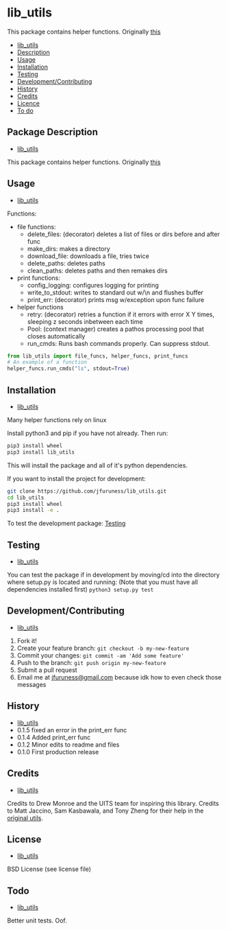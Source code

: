 
# lib\_utils
This package contains helper functions. Originally [this](https://github.com/jfuruness/lib_bgp_data/blob/master/lib_bgp_data/utils/utils.py)

* [lib\_utils](#lib_utils)
* [Description](#package-description)
* [Usage](#usage)
* [Installation](#installation)
* [Testing](#testing)
* [Development/Contributing](#developmentcontributing)
* [History](#history)
* [Credits](#credits)
* [Licence](#license)
* [To do](#todo)


## Package Description
* [lib\_utils](#lib_utils)

This package contains helper functions. Originally [this](https://github.com/jfuruness/lib_bgp_data/blob/master/lib_bgp_data/utils/utils.py)


## Usage
* [lib\_utils](#lib_utils)

Functions:
* file functions:
    * delete_files: (decorator) deletes a list of files or dirs before and after func
    * make_dirs: makes a directory
    * download_file: downloads a file, tries twice
    * delete_paths: deletes paths
    * clean_paths: deletes paths and then remakes dirs
* print functions:
    * config_logging: configures logging for printing
    * write_to_stdout: writes to standard out w/\n and flushes buffer
    * print_err: (decorator) prints msg w/exception upon func failure
* helper functions
    * retry: (decorator) retries a function if it errors with error X Y times, sleeping z seconds inbetween each time
    * Pool: (context manager) creates a pathos processing pool that closes automatically
    * run_cmds: Runs bash commands properly. Can suppress stdout.

```python
from lib_utils import file_funcs, helper_funcs, print_funcs
# An example of a function
helper_funcs.run_cmds("ls", stdout=True)
```

## Installation
* [lib\_utils](#lib_utils)

Many helper functions rely on linux

Install python3 and pip if you have not already. Then run:

```bash
pip3 install wheel
pip3 install lib_utils
```
This will install the package and all of it's python dependencies.

If you want to install the project for development:
```bash
git clone https://github.com/jfuruness/lib_utils.git
cd lib_utils
pip3 install wheel
pip3 install -e .
```

To test the development package: [Testing](#testing)


## Testing
* [lib\_utils](#lib_utils)

You can test the package if in development by moving/cd into the directory where setup.py is located and running:
(Note that you must have all dependencies installed first)
```python3 setup.py test```

## Development/Contributing
* [lib\_utils](#lib_utils)

1. Fork it!
2. Create your feature branch: `git checkout -b my-new-feature`
3. Commit your changes: `git commit -am 'Add some feature'`
4. Push to the branch: `git push origin my-new-feature`
5. Submit a pull request
6. Email me at jfuruness@gmail.com because idk how to even check those messages

## History
* [lib\_utils](#lib_utils)
* 0.1.5 fixed an error in the print_err func
* 0.1.4 Added print_err func
* 0.1.2 Minor edits to readme and files
* 0.1.0 First production release

## Credits
* [lib\_utils](#lib_utils)

Credits to Drew Monroe and the UITS team for inspiring this library. Credits to Matt Jaccino, Sam Kasbawala, and Tony Zheng for their help in the [original utils](https://github.com/jfuruness/lib_bgp_data/blob/master/lib_bgp_data/utils/utils.py).

## License
* [lib\_utils](#lib_utils)

BSD License (see license file)

## Todo
* [lib\_utils](#lib_utils)

Better unit tests. Oof.


